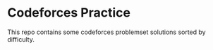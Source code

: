 # Codeforces Practice 

This repo contains some codeforces problemset solutions sorted by difficulty.
